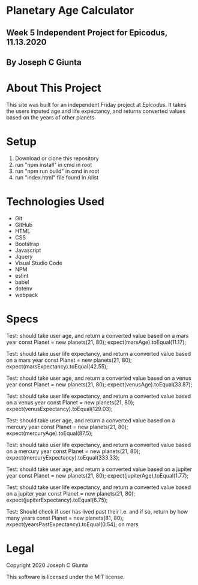 # Planetary Age Calculator
## Week 5 Independent Project for Epicodus, 11.13.2020
## By Joseph C Giunta
# About This Project
This site was built for an independent Friday project at _Epicodus_. It takes the users inputed age and life expectancy, and returns converted values based on the years of other planets

# Setup

1. Download or clone this repository
3. run "npm install" in cmd in root
4. run "npm run build" in cmd in root
5. run "index.html" file found in /dist

# Technologies Used
* Git
* GitHub
* HTML
* CSS
* Bootstrap
* Javascript
* Jquery
* Visual Studio Code
* NPM
* eslint
* babel
* dotenv
* webpack

# Specs
Test: should take user age, and return a converted value based on a mars year
  const Planet = new planets(21, 80);
expect(marsAge).toEqual(11.17);

Test: should take user life expectancy, and return a converted value based on a mars year
  const Planet = new planets(21, 80);
expect(marsExpectancy).toEqual(42.55);

Test: should take user age, and return a converted value based on a venus year
  const Planet = new planets(21, 80);
expect(venusAge).toEqual(33.87);

Test: should take user life expectancy, and return a converted value based on a venus year
  const Planet = new planets(21, 80);
expect(venusExpectancy).toEqual(129.03);

Test: should take user age, and return a converted value based on a mercury year
  const Planet = new planets(21, 80);
expect(mercuryAge).toEqual(87.5);

Test: should take user life expectancy, and return a converted value based on a mercury year
  const Planet = new planets(21, 80);
expect(mercuryExpectancy).toEqual(333.33);

Test: should take user age, and return a converted value based on a jupiter year
  const Planet = new planets(21, 80);
expect(jupiterAge).toEqual(1.77);

Test: should take user life expectancy, and return a converted value based on a jupiter year
  const Planet = new planets(21, 80);
expect(jupiterExpectancy).toEqual(6.75);

Test: Should check if user has lived past their l.e. and if so, return by how many years
  const Planet = new planets(81, 80);
expect(yearsPastExpectancy).toEqual(0.54); on mars

# Legal

Copyright 2020 Joseph C Giunta

This software is licensed under the MIT license.